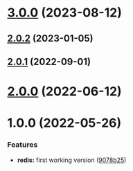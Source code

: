 # [3.0.0](https://github.com/nfroidure/redis-kv-store/compare/v2.0.2...v3.0.0) (2023-08-12)



## [2.0.2](https://github.com/nfroidure/redis-kv-store/compare/v2.0.1...v2.0.2) (2023-01-05)



## [2.0.1](https://github.com/nfroidure/redis-kv-store/compare/v2.0.0...v2.0.1) (2022-09-01)



# [2.0.0](https://github.com/nfroidure/redis-kv-store/compare/v1.0.0...v2.0.0) (2022-06-12)



# 1.0.0 (2022-05-26)


### Features

* **redis:** first working version ([9078b25](https://github.com/nfroidure/redis-kv-store/commit/9078b255bb2d52ff6154224b6f2c013d1bb6fff8))



